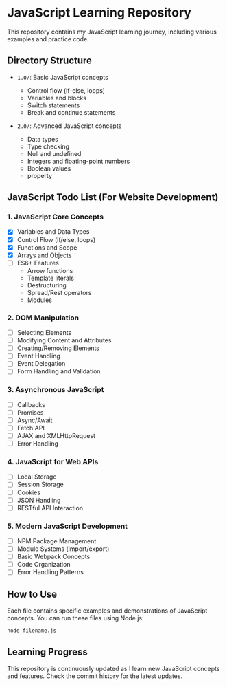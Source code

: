 # JavaScript Learning Repository

This repository contains my JavaScript learning journey, including various examples and practice code.

## Directory Structure

- `1.0/`: Basic JavaScript concepts
  - Control flow (if-else, loops)
  - Variables and blocks
  - Switch statements
  - Break and continue statements

- `2.0/`: Advanced JavaScript concepts
  - Data types
  - Type checking
  - Null and undefined
  - Integers and floating-point numbers
  - Boolean values
  - property

## JavaScript Todo List (For Website Development)

### 1. JavaScript Core Concepts
- [x] Variables and Data Types
- [x] Control Flow (if/else, loops)
- [x] Functions and Scope
- [x] Arrays and Objects
- [ ] ES6+ Features
  - Arrow functions
  - Template literals
  - Destructuring
  - Spread/Rest operators
  - Modules

### 2. DOM Manipulation
- [ ] Selecting Elements
- [ ] Modifying Content and Attributes
- [ ] Creating/Removing Elements
- [ ] Event Handling
- [ ] Event Delegation
- [ ] Form Handling and Validation

### 3. Asynchronous JavaScript
- [ ] Callbacks
- [ ] Promises
- [ ] Async/Await
- [ ] Fetch API
- [ ] AJAX and XMLHttpRequest
- [ ] Error Handling

### 4. JavaScript for Web APIs
- [ ] Local Storage
- [ ] Session Storage
- [ ] Cookies
- [ ] JSON Handling
- [ ] RESTful API Interaction

### 5. Modern JavaScript Development
- [ ] NPM Package Management
- [ ] Module Systems (import/export)
- [ ] Basic Webpack Concepts
- [ ] Code Organization
- [ ] Error Handling Patterns

## How to Use

Each file contains specific examples and demonstrations of JavaScript concepts. You can run these files using Node.js:

```bash
node filename.js
```

## Learning Progress

This repository is continuously updated as I learn new JavaScript concepts and features. Check the commit history for the latest updates. 
